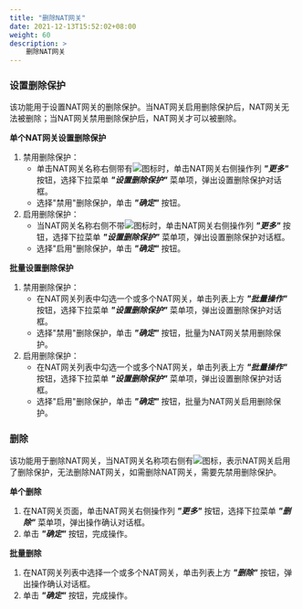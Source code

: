 ```yaml
---
title: "删除NAT网关"
date: 2021-12-13T15:52:02+08:00
weight: 60
description: >
    删除NAT网关
---
```


### 设置删除保护

该功能用于设置NAT网关的删除保护。当NAT网关启用删除保护后，NAT网关无法被删除；当NAT网关禁用删除保护后，NAT网关才可以被删除。

**单个NAT网关设置删除保护**

1. 禁用删除保护：
    - 单击NAT网关名称右侧带有![](../../../../../images/delprotect1.png)图标时，单击NAT网关右侧操作列 **_"更多"_** 按钮，选择下拉菜单 **_"设置删除保护"_** 菜单项，弹出设置删除保护对话框。
    - 选择"禁用"删除保护，单击 **_"确定"_** 按钮。
2. 启用删除保护：
    - 当NAT网关名称右侧不带![](../../../../../images/delprotect1.png)图标时，单击NAT网关右侧操作列 **_"更多"_** 按钮，选择下拉菜单 **_"设置删除保护"_** 菜单项，弹出设置删除保护对话框。
    - 选择"启用"删除保护，单击 **_"确定"_** 按钮。

**批量设置删除保护**

1. 禁用删除保护：
    - 在NAT网关列表中勾选一个或多个NAT网关，单击列表上方 **_"批量操作"_** 按钮，选择下拉菜单 **_"设置删除保护"_** 菜单项，弹出设置删除保护对话框。
    - 选择"禁用"删除保护，单击 **_"确定"_** 按钮，批量为NAT网关禁用删除保护。
2. 启用删除保护：
    - 在NAT网关列表中勾选一个或多个NAT网关，单击列表上方 **_"批量操作"_** 按钮，选择下拉菜单 **_"设置删除保护"_** 菜单项，弹出设置删除保护对话框。
    - 选择"启用"删除保护，单击 **_"确定"_** 按钮，批量为NAT网关启用删除保护。

### 删除

该功能用于删除NAT网关，当NAT网关名称项右侧有![](../../../../../images/delprotect1.png)图标，表示NAT网关启用了删除保护，无法删除NAT网关，如需删除NAT网关，需要先禁用删除保护。

**单个删除**

1. 在NAT网关页面，单击NAT网关右侧操作列 **_"更多"_** 按钮，选择下拉菜单 **_"删除"_** 菜单项，弹出操作确认对话框。
2. 单击 **_"确定"_** 按钮，完成操作。

**批量删除**

1. 在NAT网关列表中选择一个或多个NAT网关，单击列表上方 **_"删除"_** 按钮，弹出操作确认对话框。
2. 单击 **_"确定"_** 按钮，完成操作。